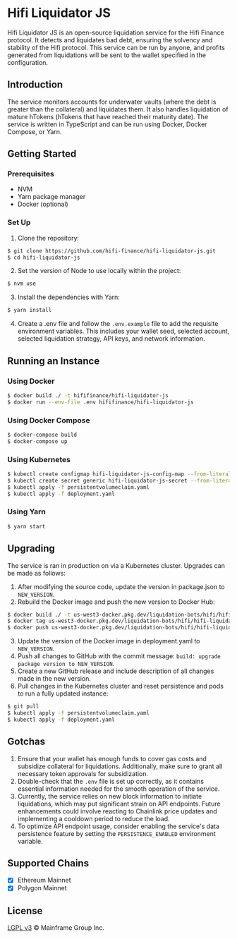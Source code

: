 # Hifi Liquidator JS

Hifi Liquidator JS is an open-source liquidation service for the Hifi Finance protocol. It detects and liquidates bad debt, ensuring the solvency and stability of the Hifi protocol. This service can be run by anyone, and profits generated from liquidations will be sent to the wallet specified in the configuration.

## Introduction

The service monitors accounts for underwater vaults (where the debt is greater than the collateral) and liquidates them. It also handles liquidation of mature hTokens (hTokens that have reached their maturity date). The service is written in TypeScript and can be run using Docker, Docker Compose, or Yarn.

## Getting Started

### Prerequisites

- NVM
- Yarn package manager
- Docker (optional)

### Set Up

1. Clone the repository:

```bash
$ git clone https://github.com/hifi-finance/hifi-liquidator-js.git
$ cd hifi-liquidator-js
```

2. Set the version of Node to use locally within the project:

```bash
$ nvm use
```

3. Install the dependencies with Yarn:

```bash
$ yarn install
```

4. Create a .env file and follow the `.env.example` file to add the requisite environment variables. This includes your wallet seed, selected account, selected liquidation strategy, API keys, and network information.

## Running an Instance

### Using Docker

```bash
$ docker build ./ -t hififinance/hifi-liquidator-js
$ docker run --env-file .env hififinance/hifi-liquidator-js
```

### Using Docker Compose

```bash
$ docker-compose build
$ docker-compose up
```

### Using Kubernetes

```bash
$ kubectl create configmap hifi-liquidator-js-config-map --from-literal=network-name=homestead --from-literal=persistence-enabled=true --from-literal=selected-account=0 --from-literal=selected-strategy=uniswap-v3
$ kubectl create secret generic hifi-liquidator-js-secret --from-literal=alchemy-key="<ALCHEMY_KEY>" --from-literal=infura-key="<INFURA_KEY>" --from-literal=wallet-seed="<WALLET_SEED>"
$ kubectl apply -f persistentvolumeclaim.yaml
$ kubectl apply -f deployment.yaml
```

### Using Yarn

```bash
$ yarn start
```

## Upgrading

The service is ran in production on via a Kubernetes cluster. Upgrades can be made as follows:

1. After modifying the source code, update the version in package.json to `NEW_VERSION`.
2. Rebuild the Docker image and push the new version to Docker Hub:

```bash
$ docker build ./ -t us-west3-docker.pkg.dev/liquidation-bots/hifi/hifi-liquidator-js
$ docker tag us-west3-docker.pkg.dev/liquidation-bots/hifi/hifi-liquidator-js:latest us-west3-docker.pkg.dev/liquidation-bots/hifi/hifi-liquidator-js:<NEW_VERSION>
$ docker push us-west3-docker.pkg.dev/liquidation-bots/hifi/hifi-liquidator-js:<NEW_VERSION>
```

3. Update the version of the Docker image in deployment.yaml to `NEW_VERSION`.
4. Push all changes to GitHub with the commit message: `build: upgrade package version to NEW_VERSION`.
5. Create a new GitHub release and include description of all changes made in the new version.
6. Pull changes in the Kubernetes cluster and reset persistence and pods to run a fully updated instance:

```bash
$ git pull
$ kubectl apply -f persistentvolumeclaim.yaml
$ kubectl apply -f deployment.yaml
```

## Gotchas

1. Ensure that your wallet has enough funds to cover gas costs and subsidize collateral for liquidations. Additionally, make sure to grant all necessary token approvals for subsidization.
2. Double-check that the `.env` file is set up correctly, as it contains essential information needed for the smooth operation of the service.
3. Currently, the service relies on new block information to initiate liquidations, which may put significant strain on API endpoints. Future enhancements could involve reacting to Chainlink price updates and implementing a cooldown period to reduce the load.
4. To optimize API endpoint usage, consider enabling the service's data persistence feature by setting the `PERSISTENCE_ENABLED` environment variable.

## Supported Chains

- [x] Ethereum Mainnet
- [x] Polygon Mainnet

## License

[LGPL v3](./LICENSE.md) © Mainframe Group Inc.
